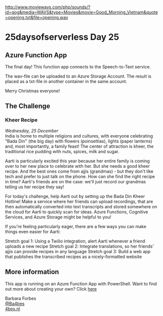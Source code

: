 [](https://www.pacdv.com/sounds/voices-3.html)


http://www.moviewavs.com/php/sounds/?id=gog&media=WAVS&type=Movies&movie=Good_Morning_Vietnam&quote=opening.txt&file=opening.wav

# 25daysofserverless Day 25

## Azure Function App

The final day!
 This function app connects to the Speech-to-Text service.

 The wav-file can be uploaded to an Azure Storage Account. The result is placed as a txt-file in another container in the same account.

Merry Christmas everyone!

## The Challenge

### Kheer Recipe

*Wednesday, 25 December*  
India is home to multiple religions and cultures, with everyone celebrating "Bada Din" (the big day) with flowers (poinsettias), lights (paper lanterns) and, most importantly, a family feast! The center of attraction is kheer, the traditional rice pudding with nuts, spices, milk and sugar.

Aarti is particularly excited this year because her entire family is coming over to her new place to celebrate with her. But she needs a good kheer recipe. And the best ones come from ajjis (grandmas) - but they don't like tech and prefer to just talk on the phone. How can she find the right recipe in time? Aarti's friends are on the case: we'll just record our grandmas telling us her recipe they say!

For today's challenge, help Aarti out by setting up the Bada Din Kheer Hotline! Make a service where her friends can upload recordings, that are then automatically converted into text transcripts and stored somewhere on the cloud for Aarti to quickly scan for ideas. Azure Functions, Cognitive Services, and Azure Storage might be helpful to you!

If you're feeling particularly eager, there are a few ways you can make things even easier for Aarti:

Stretch goal 1: Using a Twilio integration, alert Aarti whenever a friend uploads a new recipe
Stretch goal 2: Integrate translations, so her friends' ajjis can provide recipes in any language
Stretch goal 3: Build a web app that publishes the transcribed recipes as a nicely-formatted website

## More information

 This app is running on an Azure Function App with PowerShell. Want to find out more about creating your own? Click [here]('https://4bes.nl/MSIgnite')

Barbara Forbes  
[@Ba4bes](https://www.twitter.com/ba4bes)  
[4bes.nl](https://4bes.nl)

